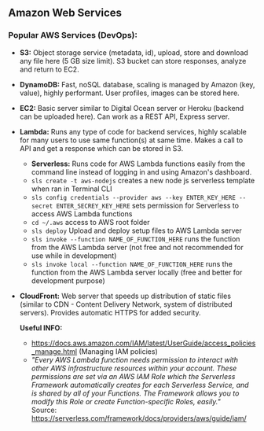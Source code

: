 ## Amazon Web Services

### Popular AWS Services (DevOps):

 - **S3:** Object storage service (metadata, id), upload, store and download any file here (5 GB size limit).  S3 bucket can store responses, analyze and return to EC2. 
 - **DynamoDB:** Fast, noSQL database, scaling is managed by Amazon (key, value), highly performant.  User profiles, images can be stored here.
 - **EC2:** Basic server similar to Digital Ocean server or Heroku (backend can be uploaded here). Can work as a REST API, Express server.
 - **Lambda:** Runs any type of code for backend services, highly scalable for many users to use same function(s) at same time.  Makes a call to API and get a response which can be stored in S3.
    - **Serverless:** Runs code for AWS Lambda functions easily from the command line instead of logging in and using Amazon's dashboard.
     - ``sls create -t aws-nodejs`` creates a new node js serverless template when ran in Terminal CLI
     - ``sls config credentials --provider aws --key ENTER_KEY_HERE --secret ENTER_SECREY_KEY_HERE`` sets permission for Serverless to access AWS Lambda functions
     - ``cd ~/.aws`` access to AWS root folder
     - ``sls deploy`` Upload and deploy setup files to AWS Lambda server
     - ``sls invoke --function NAME_OF_FUNCTION_HERE`` runs the function from the AWS Lambda server (not free and not recommended for use while in development)
     - ``sls invoke local --function NAME_OF_FUNCTION_HERE`` runs the function from the AWS Lambda server locally (free and better for development purpose)
     
 - **CloudFront:** Web server that speeds up distribution of static files (similar to CDN - Content Delivery Network, system of distributed servers). Provides automatic HTTPS for added security.

   **Useful INFO:**
   - https://docs.aws.amazon.com/IAM/latest/UserGuide/access_policies_manage.html (Managing IAM policies)
   - *"Every AWS Lambda function needs permission to interact with other AWS infrastructure resources within your account. These permissions are set via an AWS IAM Role which the Serverless Framework automatically creates for each Serverless Service, and is shared by all of your Functions. The Framework allows you to modify this Role or create Function-specific Roles, easily."*  
Source: https://serverless.com/framework/docs/providers/aws/guide/iam/
     
   
   
   
